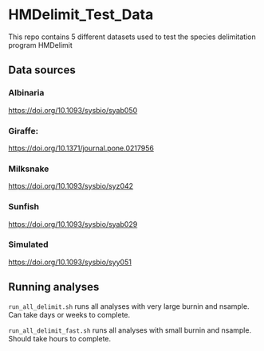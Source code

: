 # HMDelimit_Test_Data

This repo contains 5 different datasets used to test the species delimitation program HMDelimit

## Data sources

### Albinaria

https://doi.org/10.1093/sysbio/syab050

### Giraffe:

https://doi.org/10.1371/journal.pone.0217956

### Milksnake

https://doi.org/10.1093/sysbio/syz042

### Sunfish

https://doi.org/10.1093/sysbio/syab029

### Simulated

https://doi.org/10.1093/sysbio/syy051

## Running analyses

`run_all_delimit.sh`
runs all analyses with very large burnin and nsample. Can take days or weeks to complete.

`run_all_delimit_fast.sh`
runs all analyses with small burnin and nsample. Should take hours to complete.
